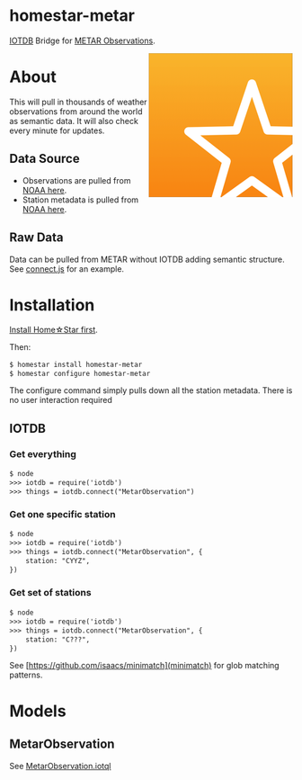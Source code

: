 # homestar-metar
[IOTDB](https://github.com/dpjanes/node-iotdb) Bridge for [METAR Observations](https://en.wikipedia.org/wiki/METAR).

<img src="https://raw.githubusercontent.com/dpjanes/iotdb-homestar/master/docs/HomeStar.png" align="right" />

# About

This will pull in thousands of weather observations from around the world as semantic data. It will also check every minute for updates.

## Data Source

* Observations are pulled from [NOAA here](http://weather.noaa.gov/pub/data/observations/metar/cycles/).
* Station metadata is pulled from [NOAA here](http://weather.noaa.gov/data/nsd_bbsss.txt).

## Raw Data

Data can be pulled from METAR without IOTDB adding semantic structure.
See [connect.js](https://github.com/dpjanes/homestar-metar/blob/master/samples/connect.js) for an example.

# Installation

[Install Home☆Star first](https://homestar.io/about/install).

Then:

    $ homestar install homestar-metar
    $ homestar configure homestar-metar
    
The configure command simply pulls down all the station metadata. 
There is no user interaction required

## IOTDB

### Get everything

	$ node
	>>> iotdb = require('iotdb')
	>>> things = iotdb.connect("MetarObservation")
	

### Get one specific station

	$ node
	>>> iotdb = require('iotdb')
	>>> things = iotdb.connect("MetarObservation", {
        station: "CYYZ",
    })

### Get set of stations
	
	$ node
	>>> iotdb = require('iotdb')
	>>> things = iotdb.connect("MetarObservation", {
        station: "C???",
    })

See [https://github.com/isaacs/minimatch](minimatch) for glob matching patterns.

# Models
## MetarObservation

See [MetarObservation.iotql](https://github.com/dpjanes/homestar-metar/blob/master/models/MetarObservation.iotql)
